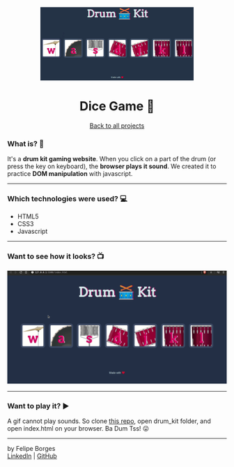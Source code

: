 <div align="center">	
	<img src="./.github/drumkit.png" alt="drumkitimg" width="70%"/>	
</div>

<div align="center">
	<h1>Dice Game 🎲</h1>	
</div>

<div align="center" style:"font-size: 12px">	
	<a href="https://github.com/felipejsborges/web_development_bootcamp_projects">Back to all projects</a>
</div>

### What is? 🤔
It's a **drum kit gaming website**. When you click on a part of the drum (or press the key on keyboard), the **browser plays it sound**. We created it to practice **DOM manipulation** with javascript.
<hr>

### Which technologies were used? 💻
- HTML5
- CSS3
- Javascript
<hr>

### Want to see how it looks? 📺<br>
![drumkit](./.github/drumkit.gif)
<hr>

### Want to play it? ▶️
A gif cannot play sounds. So clone [this repo](https://github.com/felipejsborges/web_development_bootcamp_projects), open drum_kit folder, and open index.html on your browser. Ba Dum Tss! 😛
<hr>

by Felipe Borges<br>
[LinkedIn](https://www.linkedin.com/in/felipejsborges) | [GitHub](https://github.com/felipejsborges)
